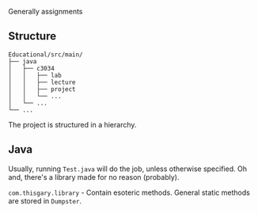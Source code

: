 Generally assignments

## Structure

```
Educational/src/main/
├── java
│   ├── c3034
│   │   ├── lab
│   │   ├── lecture
│   │   ├── project
│   │   └── ... 
│   └── ... 
└── ...
```

The project is structured in a hierarchy.

## Java 

Usually, running `Test.java` will do the job, unless otherwise specified. 
Oh and, there's a library made for no reason (probably).

`com.thisgary.library` - 
Contain esoteric methods. 
General static methods are stored in `Dumpster`.
